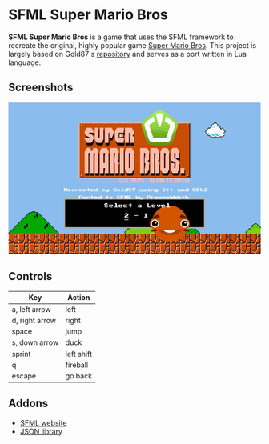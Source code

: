 # SFML Super Mario Bros
**SFML Super Mario Bros** is a game that uses the SFML framework to recreate the original, highly popular game [Super Mario Bros](https://en.wikipedia.org/wiki/Super_Mario_Bros.). This project is largely based on Gold87's [repository](https://github.com/Gold872/Super-Mario-Bros) and serves as a port written in Lua language.

## Screenshots
![Example Image](assets/screenshots/doc.gif)

## Controls
| Key    | Action |
| -------- | ------- |
| a, left arrow  | left    |
| d, right arrow | right     |
| space    | jump    |
| s, down arrow    | duck    |
| sprint    | left shift    |
| q    | fireball    |
| escape    | go back    |

## Addons
* [SFML website](https://www.sfml-dev.org)
* [JSON library](https://github.com/nlohmann/json)
